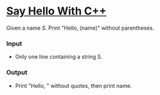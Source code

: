 # [Say Hello With C++](https://codeforces.com/group/MWSDmqGsZm/contest/219158/problem/A)

Given a name $S$. Print "Hello, (name)" without parentheses.

### Input

- Only one line containing a string S.

### Output

- Print "Hello, " without quotes, then print name.